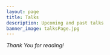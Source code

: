```yaml
---
layout: page
title: Talks
description: Upcoming and past talks
banner_image: talksPage.jpg
---
```


*Thank You for reading!*

